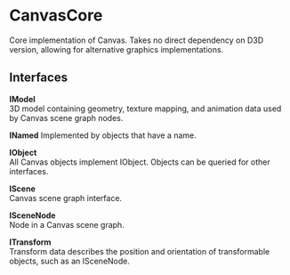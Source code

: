 # CanvasCore
Core implementation of Canvas. Takes no direct dependency on D3D version, allowing for alternative graphics implementations.

## Interfaces

**IModel**  
3D model containing geometry, texture mapping, and animation data used by Canvas scene graph nodes.

**INamed**
Implemented by objects that have a name.

**IObject**  
All Canvas objects implement IObject.  Objects can be queried for other interfaces.

**IScene**  
Canvas scene graph interface.

**ISceneNode**  
Node in a Canvas scene graph.

**ITransform**  
Transform data describes the position and orientation of transformable objects, such as an ISceneNode.


